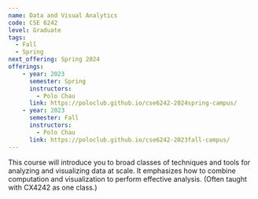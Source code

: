 ```yaml
---
name: Data and Visual Analytics
code: CSE 6242
level: Graduate
tags:
  - Fall
  - Spring
next_offering: Spring 2024
offerings:
    - year: 2023
      semester: Spring
      instructors: 
        - Polo Chau
      link: https://poloclub.github.io/cse6242-2024spring-campus/
    - year: 2023
      semester: Fall
      instructors: 
        - Polo Chau
      link: https://poloclub.github.io/cse6242-2023fall-campus/
---
```


This course will introduce you to broad classes of techniques and tools for analyzing and visualizing data at scale. It emphasizes how to combine computation and visualization to perform effective analysis. (Often taught with CX4242 as one class.)
